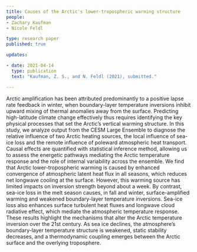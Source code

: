 ```yaml
---
title: Causes of the Arctic's lower-tropospheric warming structure 
people:
- Zachary Kaufman
- Nicole Feldl

type: research paper
published: true

updates:

- date: 2021-04-14
  type: publication
  text: "Kaufman, Z. S., and N. Feldl (2021), submitted."

---
```


Arctic amplification has been attributed predominantly to a positive lapse rate feedback in winter, when boundary-layer temperature inversions inhibit upward mixing of thermal anomalies away from the surface. Predicting high-latitude climate change effectively thus requires identifying the key physical processes that set the Arctic’s vertical warming structure. In this study, we analyze output from the CESM Large Ensemble to diagnose the relative influence of two Arctic heating sources, the local influence of sea-ice loss and the remote influence of poleward atmospheric heat transport. Causal effects are quantified with statistical inference method, allowing us to assess the energetic pathways mediating the Arctic temperature response and the role of internal variability across the ensemble. We find that Arctic lower-tropospheric warming is caused by enhanced convergence of atmospheric latent heat flux in all seasons, which reduces net longwave cooling at the surface. However, this warming source has limited impacts on inversion strength beyond about a week. By contrast, sea-ice loss in the melt season causes, in fall and winter, surface-amplified warming and weakened boundary-layer temperature inversions. Sea-ice loss also enhances surface turbulent heat fluxes and longwave cloud radiative effect, which mediate the atmospheric temperature response. These results highlight the mechanisms that alter the Arctic temperature inversion over the 21st century. As sea ice declines, the atmosphere’s boundary-layer temperature structure is weakened, static stability decreases, and a thermodynamic coupling emerges between the Arctic surface and the overlying troposphere.

